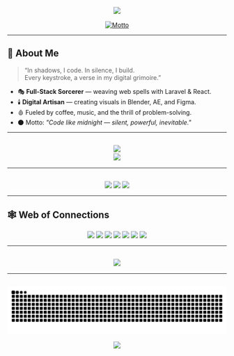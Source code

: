 <!--  Header -->
<p align="center">
  <img src="https://capsule-render.vercel.app/api?type=waving&color=0:0d0d0d,50:3b0a0a,100:5e0f0f&height=200&section=header&text=༺%20Lvly%20༻&fontSize=45&fontColor=ffffff&animation=fadeIn&fontAlignY=40&desc=In%20Darkness%2C%20I%20Create&descAlignY=60&descAlign=50" />
</p>

<!--  Motto -->
<p align="center">
  <a href="https://github.com/kawarimidoll/typograssy">
<img src="https://typograssy.deno.dev/api?text=Effort%20never%20betrays%20you.&l0=ffffff&l1=5e0f0f&l2=8a2d3b&l3=4a0e23&l4=1a1a1a&bg=000000&speed=180" alt="Motto">
  </a>
</p>

---

## 🦇 About Me  
> “In shadows, I code. In silence, I build.  
> Every keystroke, a verse in my digital grimoire.”

- 🎭 **Full-Stack Sorcerer** — weaving web spells with Laravel & React.  
- 🕯️ **Digital Artisan** — creating visuals in Blender, AE, and Figma.  
- 🩸 Fueled by coffee, music, and the thrill of problem-solving.  
- 🌑 Motto: *"Code like midnight — silent, powerful, inevitable."*

---

## 
<p align="center">
  <img src="https://skillicons.dev/icons?i=bootstrap,csharp,cpp,css,godot,html,js,laravel,mysql,nextjs,nodejs,numpy,pandas,python,react,ts&theme=dark" /><br/>
  <img src="https://skillicons.dev/icons?i=ae,blender,figma,gimp,git,github,vscode&theme=dark" />
</p>

---

## 
<div align="center">
  <img src="https://github-readme-stats.vercel.app/api?username=Lvly-00&show_icons=true&theme=dracula&hide_border=true&count_private=true&include_all_commits=true" height="150" />
  <img src="https://github-readme-stats.vercel.app/api/top-langs?username=Lvly-00&layout=compact&theme=dracula&hide_border=true" height="150" />
  <img src="https://github-profile-trophy.vercel.app/?username=Lvly-00&theme=dracula&no-frame=true&column=-1&row=1&margin-w=8&margin-h=8" height="150" />
</div>

---

## 🕸️ Web of Connections  
<p align="center">
  <a href="#"><img src="https://img.shields.io/badge/LinkedIn-4a0e23?style=for-the-badge&logo=linkedin&logoColor=white"></a>
  <a href="#"><img src="https://img.shields.io/badge/Twitter-5e0f0f?style=for-the-badge&logo=twitter&logoColor=white"></a>
  <a href="#"><img src="https://img.shields.io/badge/Discord-2c2f33?style=for-the-badge&logo=discord&logoColor=white"></a>
  <a href="#"><img src="https://img.shields.io/badge/Twitch-4a0e23?style=for-the-badge&logo=twitch&logoColor=white"></a>
  <a href="#"><img src="https://img.shields.io/badge/Dev.to-000000?style=for-the-badge&logo=dev.to&logoColor=white"></a>
  <a href="#"><img src="https://img.shields.io/badge/Facebook-3b0a0a?style=for-the-badge&logo=facebook&logoColor=white"></a>
  <a href="#"><img src="https://img.shields.io/badge/Slack-1a1a1a?style=for-the-badge&logo=slack&logoColor=white"></a>
</p>

---

## 
<p align="center">
  <img src="https://github-readme-activity-graph.vercel.app/graph?username=Lvly-00&theme=redical&bg_color=000000&color=8a2d3b&line=5e0f0f&point=fbdb93&hide_border=true" />
</p>

---

##  
<p align="center">
  <img src="https://raw.githubusercontent.com/Lvly-00/Lvly-00/output/snake.svg" />
</p>

<!-- Gothic Footer -->
<p align="center">
  <img src="https://capsule-render.vercel.app/api?type=waving&color=0:5e0f0f,100:0d0d0d&height=100&section=footer" />
</p>
